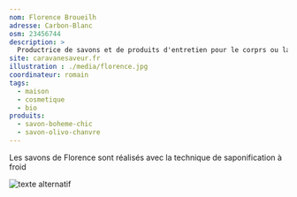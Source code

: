 ```yaml
---
nom: Florence Broueilh
adresse: Carbon-Blanc
osm: 23456744
description: >
  Productrice de savons et de produits d'entretien pour le corprs ou la maison
site: caravanesaveur.fr
illustration : ./media/florence.jpg
coordinateur: romain
tags:
  - maison
  - cosmetique
  - bio
produits:
  - savon-boheme-chic
  - savon-olivo-chanvre
---
```


Les savons de Florence sont réalisés avec la technique de saponification à froid

![texte alternatif](./media/florence.jpg)
